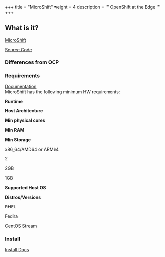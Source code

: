 +++
title = "MicroShift"
weight = 4
description = '''
OpenShift at the Edge
'''
+++

What is it?
-----------

[MicroShift](https://next.redhat.com/project/microshift/)

[Source Code](https://github.com/redhat-et/microshift)

### Differences from OCP

### Requirements

[Documentation](https://microshift.io/)  
MicroShift has the following minimum HW requirements:

**Runtime**

**Host Architecture**

**Min physical cores**

**Min RAM**

**Min Storage**

x86\_64/AMD64 or ARM64

2

2GB

1GB

**Supported Host OS**

**Distros/Versions**

RHEL

Fedira

CentOS Stream

### Install

[Install Docs](https://microshift.io/docs/getting-started/)